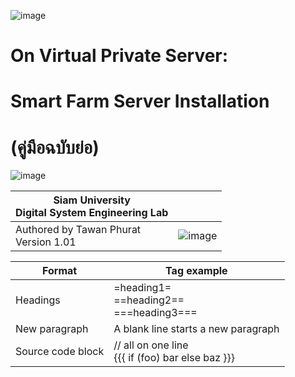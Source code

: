 ![image](https://user-images.githubusercontent.com/37249027/218273460-1c18a18e-b4a5-4b00-b155-feb20d4cb7b7.png)

# On Virtual Private Server: 
# Smart Farm Server Installation 
# (คู่มือฉบับย่อ)


  ![image](https://user-images.githubusercontent.com/37249027/218273504-f589e290-0608-45a8-902a-a9ecec704975.png)
  
 | Siam University <br> Digital System Engineering Lab <br> |    |
 | -------- | -------- |
 |  Authored by Tawan Phurat <br> Version 1.01 |  ![image](https://user-images.githubusercontent.com/37249027/218273504-f589e290-0608-45a8-902a-a9ecec704975.png)  |

  
| Format   | Tag example |
| -------- | ----------- |
| Headings | =heading1=<br>==heading2==<br>===heading3=== |
| New paragraph | A blank line starts a new paragraph |
| Source code block |  // all on one line<br> {{{ if (foo) bar else   baz }}} |
